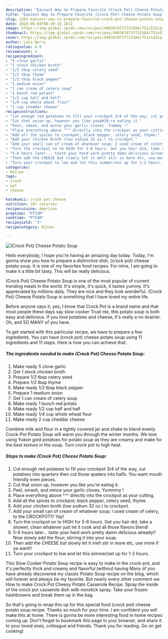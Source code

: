 ```yaml
---
description: "Easiest Way to Prepare Favorite (Crock Pot) Cheese Potato Soup"
title: "Easiest Way to Prepare Favorite (Crock Pot) Cheese Potato Soup"
slug: 1262-easiest-way-to-prepare-favorite-crock-pot-cheese-potato-soup
date: 2020-06-04T00:49:33.187Z
image: https://img-global.cpcdn.com/recipes/4983670737731584/751x532cq70/crock-pot-cheese-potato-soup-recipe-main-photo.jpg
thumbnail: https://img-global.cpcdn.com/recipes/4983670737731584/751x532cq70/crock-pot-cheese-potato-soup-recipe-main-photo.jpg
cover: https://img-global.cpcdn.com/recipes/4983670737731584/751x532cq70/crock-pot-cheese-potato-soup-recipe-main-photo.jpg
author: Lula Berry
ratingvalue: 4.8
reviewcount: 4
recipeingredient:
- "5 clove garlic"
- "1 stock chicken broth"
- "1/2 tbsp celery seed"
- "1/2 tbsp thyme"
- "1/2 tbsp black pepper"
- "1 medium onion"
- "1 can cream of celery soup"
- "1 bunch red potato"
- "1/2 cup half and half"
- "1/4 cup whole wheat flour"
- "2 cup cheddar cheese"
recipeinstructions:
- "Cut enough red potatoes to fill your crockpot 3/4 of the way, cut potatoes into quarters then cut those quaters into halfs. You want mouth friendly even pieces."
- "Cut that onion up, however you like you&#39;re eating it."
- "Peel, smash, and mince your garlic cloves. Yummmy !"
- "Place everything above ^^^ directly into the crockpot as your cutting."
- "Add all the spices to crockpot; black pepper, celery seed, thyme."
- "Add your chicken broth (low sodium 32 oz.) to crockpot."
- "Add your small can of cream of whatever soup; I used cream of celery, to the CROCKPOT!!! Yay!"
- "Turn the crockpot on to HIGH for 5-6 hours. Get you hair did, take a shower, clean whatever just let it cook and all those flavors blend!"
- "5-6 hours later... taste your hard work pretty damn delicious already!! Now slowly add the flour; stirring it into your soup."
- "Then add the CHEESE but slowly let it melt stir in more etc, use more if ya want!!"
- "Turn your crockpot to low and let this simmer/set up for 1-2 hours."
categories:
- Recipe
tags:
- crock
- pot
- cheese

katakunci: crock pot cheese 
nutrition: 187 calories
recipecuisine: American
preptime: "PT33M"
cooktime: "PT54M"
recipeyield: "3"
recipecategory: Dinner

---
```



![(Crock Pot) Cheese Potato Soup](https://img-global.cpcdn.com/recipes/4983670737731584/751x532cq70/crock-pot-cheese-potato-soup-recipe-main-photo.jpg)

Hello everybody, I hope you're having an amazing day today. Today, I'm gonna show you how to prepare a distinctive dish, (crock pot) cheese potato soup. It is one of my favorites food recipes. For mine, I am going to make it a little bit tasty. This will be really delicious.

(Crock Pot) Cheese Potato Soup is one of the most popular of current trending meals in the world. It's simple, it's quick, it tastes yummy. It's appreciated by millions daily. They are nice and they look wonderful. (Crock Pot) Cheese Potato Soup is something that I have loved my entire life.

Before anyone says it, yes, I know that Crock Pot is a brand name and that most people these days say slow cooker Trust me, this potato soup is both easy and delicious. If you love potatoes and cheese, it&#39;s really a no-brainer. Oh, and SO MANY of you have.


To get started with this particular recipe, we have to prepare a few ingredients. You can have (crock pot) cheese potato soup using 11 ingredients and 11 steps. Here is how you can achieve that.

<!--inarticleads1-->

##### The ingredients needed to make (Crock Pot) Cheese Potato Soup:

1. Make ready 5 clove garlic
1. Get 1 stock chicken broth
1. Prepare 1/2 tbsp celery seed
1. Prepare 1/2 tbsp thyme
1. Make ready 1/2 tbsp black pepper
1. Prepare 1 medium onion
1. Get 1 can cream of celery soup
1. Make ready 1 bunch red potato
1. Make ready 1/2 cup half and half
1. Make ready 1/4 cup whole wheat flour
1. Make ready 2 cup cheddar cheese


Combine milk and flour in a tightly covered jar and shake to blend evenly. Crock-Pot Potato Soup will warm you through the winter months. We love using Yukon gold potatoes for potato soup as they are creamy and make for the best texture in the soup. Turn crock pot to high heat. 

<!--inarticleads2-->

##### Steps to make (Crock Pot) Cheese Potato Soup:

1. Cut enough red potatoes to fill your crockpot 3/4 of the way, cut potatoes into quarters then cut those quaters into halfs. You want mouth friendly even pieces.
1. Cut that onion up, however you like you&#39;re eating it.
1. Peel, smash, and mince your garlic cloves. Yummmy !
1. Place everything above ^^^ directly into the crockpot as your cutting.
1. Add all the spices to crockpot; black pepper, celery seed, thyme.
1. Add your chicken broth (low sodium 32 oz.) to crockpot.
1. Add your small can of cream of whatever soup; I used cream of celery, to the CROCKPOT!!! Yay!
1. Turn the crockpot on to HIGH for 5-6 hours. Get you hair did, take a shower, clean whatever just let it cook and all those flavors blend!
1. 5-6 hours later... taste your hard work pretty damn delicious already!! Now slowly add the flour; stirring it into your soup.
1. Then add the CHEESE but slowly let it melt stir in more etc, use more if ya want!!
1. Turn your crockpot to low and let this simmer/set up for 1-2 hours.


This Slow Cooker Potato Soup recipe is easy to make in the crock-pot, and it&#39;s perfectly thick and creamy and flavorful (without having Many of you have already discovered my classic Potato Soup recipe on the blog, which will forever and always be my favorite. But nearly every other comment we. How to make Crock Pot Cheesy Potato Casserole Recipe. Spray the inside of the crock pot casserole dish with nonstick spray. Take your frozen hashbrowns and break them up in the bag. 

So that's going to wrap this up for this special food (crock pot) cheese potato soup recipe. Thanks so much for your time. I am confident you will make this at home. There is gonna be more interesting food in home recipes coming up. Don't forget to bookmark this page in your browser, and share it to your loved ones, colleague and friends. Thank you for reading. Go on get cooking!
